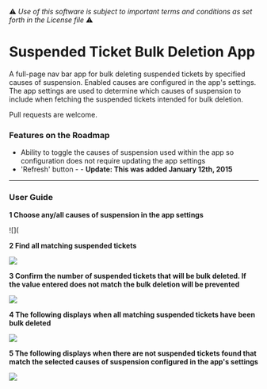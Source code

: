 :warning: *Use of this software is subject to important terms and conditions as set forth in the License file* :warning:

# Suspended Ticket Bulk Deletion App
A full-page nav bar app for bulk deleting suspended tickets by specified causes of suspension. Enabled causes are configured in the app's settings. The app settings are used to determine which causes of suspension to include when fetching the suspended tickets intended for bulk deletion.

Pull requests are welcome.

### Features on the Roadmap
* Ability to toggle the causes of suspension used within the app so configuration does not require updating the app settings
* 'Refresh' button - - **Update: This was added January 12th, 2015**

---

### User Guide
**1 Choose any/all causes of suspension in the app settings**

![](

**2 Find all matching suspended tickets**

![](http://i.imgur.com/WgxHBXt.png)

**3 Confirm the number of suspended tickets that will be bulk deleted. If the value entered does not match the bulk deletion will be prevented**

![](http://i.imgur.com/2ltwNF8.png)

**4 The following displays when all matching suspended tickets have been bulk deleted**

![](http://i.imgur.com/qvGeFks.png)

**5 The following displays when there are not suspended tickets found that match the selected causes of suspension configured in the app's settings**

![](http://i.imgur.com/6ZxOX9W.png)